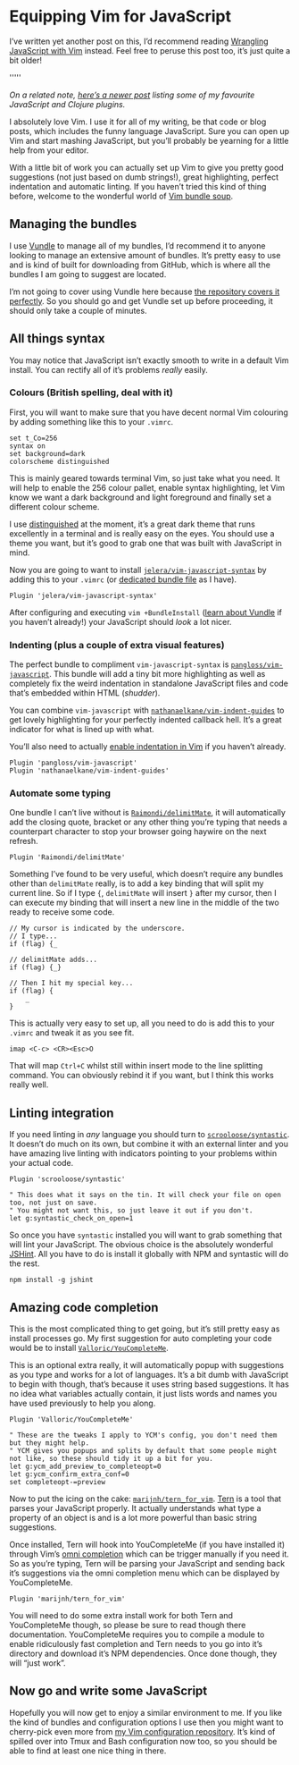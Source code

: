 # Equipping Vim for JavaScript

I’ve written yet another post on this, I’d recommend reading [Wrangling JavaScript with Vim](/wrangling-javascript-with-vim/) instead. Feel free to peruse this post too, it’s just quite a bit older!

'''''

_On a related note, [here’s a newer post](/essential-vim-bundles-for-javascript-and-clojure/) listing some of my favourite JavaScript and Clojure plugins._

I absolutely love Vim. I use it for all of my writing, be that code or blog posts, which includes the funny language JavaScript. Sure you can open up Vim and start mashing JavaScript, but you’ll probably be yearning for a little help from your editor.

With a little bit of work you can actually set up Vim to give you pretty good suggestions (not just based on dumb strings!), great highlighting, perfect indentation and automatic linting. If you haven’t tried this kind of thing before, welcome to the wonderful world of [Vim bundle soup](https://github.com/Wolfy87/vim-config/blob/master/bundles.vim).

## Managing the bundles

I use [Vundle](https://github.com/gmarik/Vundle.vim) to manage all of my bundles, I’d recommend it to anyone looking to manage an extensive amount of bundles. It’s pretty easy to use and is kind of built for downloading from GitHub, which is where all the bundles I am going to suggest are located.

I’m not going to cover using Vundle here because [the repository covers it perfectly](https://github.com/gmarik/Vundle.vim#quick-start). So you should go and get Vundle set up before proceeding, it should only take a couple of minutes.

## All things syntax

You may notice that JavaScript isn’t exactly smooth to write in a default Vim install. You can rectify all of it’s problems _really_ easily.

### Colours (British spelling, deal with it)

First, you will want to make sure that you have decent normal Vim colouring by adding something like this to your `.vimrc`.

```
set t_Co=256
syntax on
set background=dark
colorscheme distinguished
```

This is mainly geared towards terminal Vim, so just take what you need. It will help to enable the 256 colour pallet, enable syntax highlighting, let Vim know we want a dark background and light foreground and finally set a different colour scheme.

I use [distinguished](https://github.com/Lokaltog/vim-distinguished) at the moment, it’s a great dark theme that runs excellently in a terminal and is really easy on the eyes. You should use a theme you want, but it’s good to grab one that was built with JavaScript in mind.

Now you are going to want to install [`jelera/vim-javascript-syntax`](https://github.com/jelera/vim-javascript-syntax) by adding this to your `.vimrc` (or [dedicated bundle file](https://github.com/Wolfy87/vim-config/blob/master/bundles.vim) as I have).

```
Plugin 'jelera/vim-javascript-syntax'
```

After configuring and executing `vim +BundleInstall` ([learn about Vundle](https://github.com/gmarik/Vundle.vim#quick-start) if you haven’t already!) your JavaScript should _look_ a lot nicer.

### Indenting (plus a couple of extra visual features)

The perfect bundle to compliment `vim-javascript-syntax` is [`pangloss/vim-javascript`](https://github.com/pangloss/vim-javascript). This bundle will add a tiny bit more highlighting as well as completely fix the weird indentation in standalone JavaScript files and code that’s embedded within HTML (_shudder_).

You can combine `vim-javascript` with [`nathanaelkane/vim-indent-guides`](https://github.com/nathanaelkane/vim-indent-guides) to get lovely highlighting for your perfectly indented callback hell. It’s a great indicator for what is lined up with what.

You’ll also need to actually [enable indentation in Vim](http://vim.wikia.com/wiki/Indenting_source_code) if you haven’t already.

```
Plugin 'pangloss/vim-javascript'
Plugin 'nathanaelkane/vim-indent-guides'
```

### Automate some typing

One bundle I can’t live without is [`Raimondi/delimitMate`](https://github.com/Raimondi/delimitMate), it will automatically add the closing quote, bracket or any other thing you’re typing that needs a counterpart character to stop your browser going haywire on the next refresh.

```
Plugin 'Raimondi/delimitMate'
```

Something I’ve found to be very useful, which doesn’t require any bundles other than `delimitMate` really, is to add a key binding that will split my current line. So if I type `{`, `delimitMate` will insert `}` after my cursor, then I can execute my binding that will insert a new line in the middle of the two ready to receive some code.

```
// My cursor is indicated by the underscore.
// I type...
if (flag) {_

// delimitMate adds...
if (flag) {_}

// Then I hit my special key...
if (flag) {
    _
}
```

This is actually very easy to set up, all you need to do is add this to your `.vimrc` and tweak it as you see fit.

```
imap <C-c> <CR><Esc>O
```

That will map `Ctrl+C` whilst still within insert mode to the line splitting command. You can obviously rebind it if you want, but I think this works really well.

## Linting integration

If you need linting in _any_ language you should turn to [`scrooloose/syntastic`](https://github.com/scrooloose/syntastic). It doesn’t do much on its own, but combine it with an external linter and you have amazing live linting with indicators pointing to your problems within your actual code.

```
Plugin 'scrooloose/syntastic'

" This does what it says on the tin. It will check your file on open too, not just on save.
" You might not want this, so just leave it out if you don't.
let g:syntastic_check_on_open=1
```

So once you have `syntastic` installed you will want to grab something that will lint your JavaScript. The obvious choice is the absolutely wonderful [JSHint](http://www.jshint.com/). All you have to do is install it globally with NPM and syntastic will do the rest.

```
npm install -g jshint
```

## Amazing code completion

This is the most complicated thing to get going, but it’s still pretty easy as install processes go. My first suggestion for auto completing your code would be to install [`Valloric/YouCompleteMe`](https://github.com/Valloric/YouCompleteMe).

This is an optional extra really, it will automatically popup with suggestions as you type and works for a lot of languages. It’s a bit dumb with JavaScript to begin with though, that’s because it uses string based suggestions. It has no idea what variables actually contain, it just lists words and names you have used previously to help you along.

```
Plugin 'Valloric/YouCompleteMe'

" These are the tweaks I apply to YCM's config, you don't need them but they might help.
" YCM gives you popups and splits by default that some people might not like, so these should tidy it up a bit for you.
let g:ycm_add_preview_to_completeopt=0
let g:ycm_confirm_extra_conf=0
set completeopt-=preview
```

Now to put the icing on the cake: [`marijnh/tern_for_vim`](https://github.com/marijnh/tern_for_vim). [Tern](http://ternjs.net/) is a tool that parses your JavaScript properly. It actually understands what type a property of an object is and is a lot more powerful than basic string suggestions.

Once installed, Tern will hook into YouCompleteMe (if you have installed it) through Vim’s [omni completion](http://vim.wikia.com/wiki/Omni_completion) which can be trigger manually if you need it. So as you’re typing, Tern will be parsing your JavaScript and sending back it’s suggestions via the omni completion menu which can be displayed by YouCompleteMe.

```
Plugin 'marijnh/tern_for_vim'
```

You will need to do some extra install work for both Tern and YouCompleteMe though, so please be sure to read though there documentation. YouCompleteMe requires you to compile a module to enable ridiculously fast completion and Tern needs to you go into it’s directory and download it’s NPM dependencies. Once done though, they will “just work”.

## Now go and write some JavaScript

Hopefully you will now get to enjoy a similar environment to me. If you like the kind of bundles and configuration options I use then you might want to cherry-pick even more from [my Vim configuration repository](https://github.com/Wolfy87/vim-config). It’s kind of spilled over into Tmux and Bash configuration now too, so you should be able to find at least one nice thing in there.
